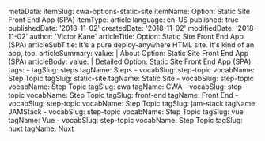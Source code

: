 metaData:
    itemSlug: cwa-options-static-site
    itemName: Option: Static Site Front End App (SPA)
    itemType: article
    language: en-US
    published: true
    publishedDate: '2018-11-02'
    createdDate: '2018-11-02'
    modifiedDate: '2018-11-02'
author: 'Victor Kane'
articleTitle: Option: Static Site Front End App (SPA)
articleSubTitle: It's a pure deploy-anywhere HTML site. It's kind of an app, too.
articleSummary:
    value: |
        About Option: Static Site Front End App (SPA)
articleBody:
    value: |
        Detailed Option: Static Site Front End App (SPA)
tags:
    - tagSlug: steps
      tagName: Steps
    - vocabSlug: step-topic
      vocabName: Step Topic
      tagSlug: static-site
      tagName: Static Site
    - vocabSlug: step-topic
      vocabName: Step Topic
      tagSlug: cwa
      tagName: CWA
    - vocabSlug: step-topic
      vocabName: Step Topic
      tagSlug: front-end
      tagName: Front End
    - vocabSlug: step-topic
      vocabName: Step Topic
      tagSlug: jam-stack
      tagName: JAMStack
    - vocabSlug: step-topic
      vocabName: Step Topic
      tagSlug: vue
      tagName: Vue
    - vocabSlug: step-topic
      vocabName: Step Topic
      tagSlug: nuxt
      tagName: Nuxt
